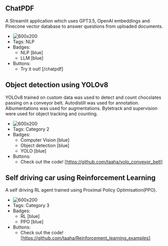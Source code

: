 ## ChatPDF
A Streamlit application which uses GPT3.5, OpenAI embeddings and Pinecone vector database to answer questions from uploaded documents.
- ![600x200](https://drive.google.com/uc?export=view&id=1KISfd68XzHrmg31EpH2eoZgg0Tffor1i)
- Tags: NLP
- Badges:
  - NLP [blue]
  - LLM [blue]
- Buttons:
  - Try it out! [/chatpdf]

## Object detection using YOLOv8
YOLOv8 trained on custom data was used to detect and count chocolates passing on a conveyor belt. Autodistill was used for annotation. Albumentations was used for augmentations. Bytetrack and supervision were used for object tracking and counting.
- ![600x200](https://drive.google.com/uc?export=view&id=1EYM4c3LUupJyNMXQMXu1ZheZr9sLDg2J)
- Tags: Category 2
- Badges:
  - Computer Vision [blue]
  - Object detection [blue]
  - YOLO [blue]
- Buttons:
  - Check out the code! [https://github.com/taaha/yolo_conveyor_belt]

## Self driving car using Reinforcement Learning
A self driving RL agent trained using Proximal Policy Optimisation(PPO).
- ![600x200](https://drive.google.com/uc?export=view&id=1kBMp56VY4P3yNRRqBtIYwqcY1RIuhEow)
- Tags: Category 3
- Badges:
  - RL [blue]
  - PPO [blue]
- Buttons:
  - Check out the code! [https://github.com/taaha/Reinforcement_learning_examples]